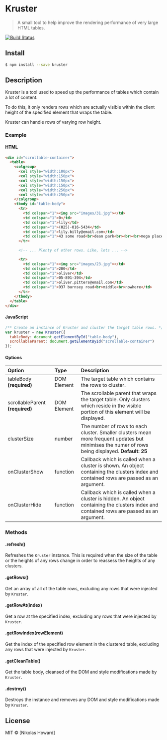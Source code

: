 # Kruster
> A small tool to help improve the rendering performance of very large HTML tables.

[![Build Status](https://travis-ci.org/nikkorn/Kruster.svg?branch=master)](https://travis-ci.org/nikkorn/Kruster)

## Install

```sh
$ npm install --save kruster
```

## Description

Kruster is a tool used to speed up the performance of tables which contain a lot of content.

To do this, it only renders rows which are actually visible within the client height of the specified element that wraps the table. 

Kruster can handle rows of varying row height.

### Example

#### HTML 

```html
<div id="scrollable-container">
  <table>
    <colgroup>
      <col style="width:100px">
      <col style="width:150px">
      <col style="width:150px">
      <col style="width:150px">
      <col style="width:250px">
      <col style="width:250px">
    </colgroup>
    <tbody id="table-body">
      <tr>
        <td colspan="1"><img src="images/31.jpg"></td>
        <td colspan="1">0</td>
        <td colspan="1">lily</td>
        <td colspan="1">(025)-016-5434</td>
        <td colspan="1">lily.billy@email.com</td>
        <td colspan="1">43 some road<br>dean park<br><br><br>mega place</td>
      </tr>
      
      <!-- ... Plenty of other rows. Like, lots ... -->

      <tr>
        <td colspan="1"><img src="images/23.jpg"></td>
        <td colspan="1">200</td>
        <td colspan="1">oliver</td>
        <td colspan="1">05-891-394</td>
        <td colspan="1">oliver.pitters@email.com</td>
        <td colspan="1">937 burnsey road<br>middle<br>nowhere</td>
      </tr>
    </tbody>
  </table>
</div>
```

#### JavaScript

```js
/** Create an instance of Kruster and cluster the target table rows. */
var kruster = new Kruster({ 
  tableBody: document.getElementById("table-body"), 
  scrollableParent: document.getElementById("scrollable-container") 
});
```
#### Options
| Option          |Type | Description |
| :--------------------|:- |:- |
| tableBody **(required)**  |DOM Element| The target table which contains the rows to cluster.|
| scrollableParent **(required)** |DOM Element| The scrollable parent that wraps the target table. Only clusters which reside in the visible portion of this element will be displayed.|
| clusterSize |number| The number of rows to each cluster. Smaller clusters mean more frequent updates but minimises the numer of rows being displayed. **Default: 25**  |
| onClusterShow |function| Callback which is called when a cluster is shown. An object containing the clusters index and contained rows are passed as an argument.|
| onClusterHide |function| Callback which is called when a cluster is hidden. An object containing the clusters index and contained rows are passed as an argument.|

### Methods

#### .refresh()

Refreshes the `Kruster` instance. This is required when the size of the table or the heights of any rows change in order to reassess the heights of any clusters.

#### .getRows()

Get an array of all of the table rows, excluding any rows that were injected by `Kruster`.

#### .getRowAt(index)

Get a row at the specified index, excluding any rows that were injected by `Kruster`.

#### .getRowIndex(rowElement)

Get the index of the specified row element in the clustered table, excluding any rows that were injected by `Kruster`.

#### .getCleanTable()

Get the table body, cleansed of the DOM and style modifications made by `Kruster`. 

#### .destroy()

Destroys the instance and removes any DOM and style modifications made by `Kruster`.


## License

MIT © [Nikolas Howard]
